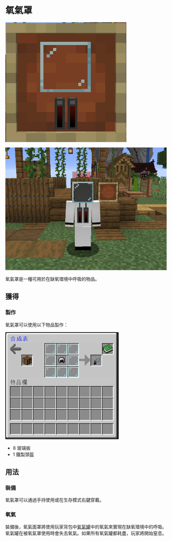 # 氧氣罩

![](<../.gitbook/assets/image (120).png>)

![](<../.gitbook/assets/image (118).png>)

氧氣罩是一種可用於在缺氧環境中呼吸的物品。

## 獲得

### 製作

氧氣罩可以使用以下物品製作：

![](<../.gitbook/assets/image (121).png>)

* 8 玻璃板
* 1 鐵製頭盔

## 用法

### 裝備

氧氣罩可以通過手持使用或在生存模式右鍵穿戴。

### 氧氣

裝備後，氧氣面罩將使用玩家背包中[氧氣罐](oxygen-tank.md)中的氧氣來實現在缺氧環境中的呼吸。氧氣罐在被氧氣罩使用時會失去氧氣。如果所有氧氣罐都耗盡，玩家將開始窒息。
